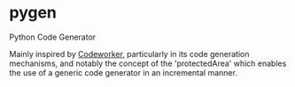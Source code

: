 # pygen
Python Code Generator

Mainly inspired by [Codeworker](http://codeworker.free.fr/), particularly in its code generation mechanisms, and notably the concept of the 'protectedArea' which enables the use of a generic code generator in an incremental manner.
